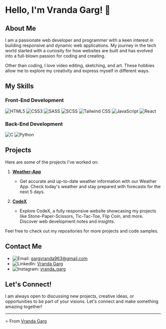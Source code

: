 # Hello, I'm Vranda Garg! 👋

## About Me

I am a passionate web developer and programmer with a keen interest in building responsive and dynamic web applications. My journey in the tech world started with a curiosity for how websites are built and has evolved into a full-blown passion for coding and creating.

Other than coding, I love video editing, sketching, and art. These hobbies allow me to explore my creativity and express myself in different ways.

## My Skills

### Front-End Development
![HTML5](https://img.shields.io/badge/HTML5-E34F26?style=for-the-badge&logo=html5&logoColor=white)
![CSS3](https://img.shields.io/badge/CSS3-1572B6?style=for-the-badge&logo=css3&logoColor=white)
![SASS](https://img.shields.io/badge/SASS-CC6699?style=for-the-badge&logo=sass&logoColor=white)
![SCSS](https://img.shields.io/badge/SCSS-CC6699?style=for-the-badge&logo=sass&logoColor=white)
![Tailwind CSS](https://img.shields.io/badge/Tailwind_CSS-38B2AC?style=for-the-badge&logo=tailwind-css&logoColor=white)
![JavaScript](https://img.shields.io/badge/JavaScript-F7DF1E?style=for-the-badge&logo=javascript&logoColor=black)
![React](https://img.shields.io/badge/React-20232A?style=for-the-badge&logo=react&logoColor=61DAFB)

### Back-End Development
![C](https://img.shields.io/badge/C-A8B9CC?style=for-the-badge&logo=c&logoColor=white)
![Python](https://img.shields.io/badge/Python-3776AB?style=for-the-badge&logo=python&logoColor=white)

## Projects

Here are some of the projects I've worked on:

1. **[Weather-App](https://vrandaagarg.github.io/Weather-App/)**
   - Get accurate and up-to-date weather information with our Weather App. Check today's weather and stay prepared with forecasts for the next 5 days.

2. **[CodeX](https://vrandaagarg.github.io/CodeX/)**
   - Explore CodeX, a fully responsive website showcasing my projects like Stone-Paper-Scissors, Tic-Tac-Toe, Flip Coin, and more. Discover web development notes and insights.

Feel free to check out my repositories for more projects and code samples.

## Contact Me

- ![Email](https://img.shields.io/badge/Email-D14836?style=for-the-badge&logo=gmail&logoColor=white): [gargvranda963@gmail.com](mailto:gargvranda963@gmail.com)
- ![LinkedIn](https://img.shields.io/badge/LinkedIn-0077B5?style=for-the-badge&logo=linkedin&logoColor=white): [Vranda Garg](https://www.linkedin.com/in/vranda-garg-b68011293/)
- ![Instagram](https://img.shields.io/badge/Instagram-E4405F?style=for-the-badge&logo=instagram&logoColor=white): [vranda_garg](https://www.instagram.com/vranda_garg/)

## Let's Connect!

I am always open to discussing new projects, creative ideas, or opportunities to be part of your visions. Let's connect and make something amazing together!

---

⭐️ From [Vranda Garg](https://github.com/VrandaaGarg)
